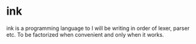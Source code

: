 # ink
ink is a programming language to I will be writing in order of lexer, parser etc.  To be factorized when convenient and only when it works. 
